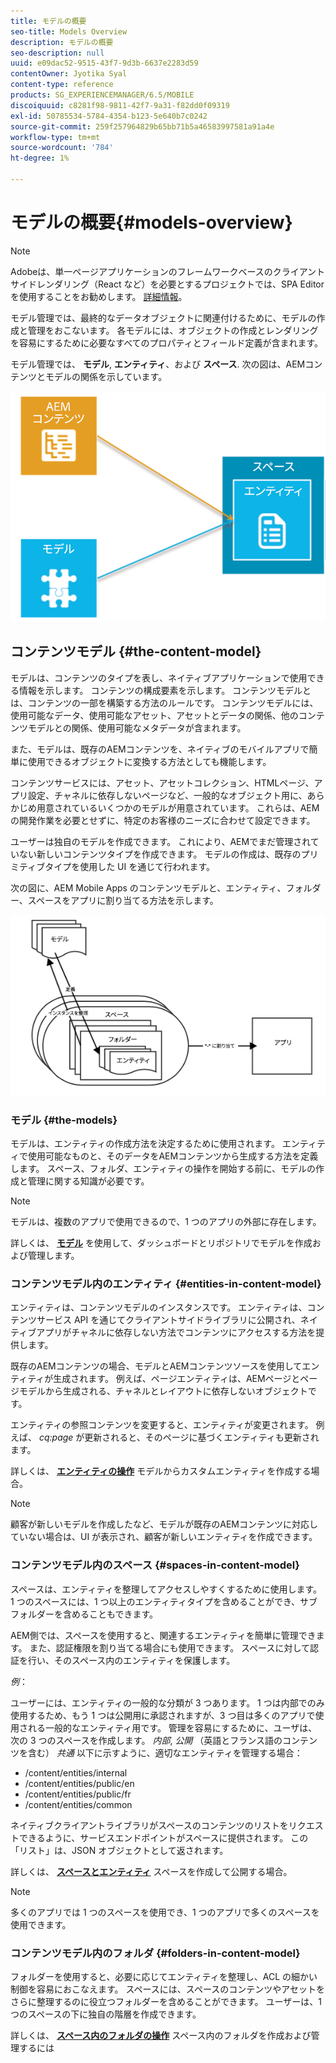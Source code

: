 ```yaml
---
title: モデルの概要
seo-title: Models Overview
description: モデルの概要
seo-description: null
uuid: e09dac52-9515-43f7-9d3b-6637e2283d59
contentOwner: Jyotika Syal
content-type: reference
products: SG_EXPERIENCEMANAGER/6.5/MOBILE
discoiquuid: c8281f98-9811-42f7-9a31-f82dd0f09319
exl-id: 50785534-5784-4354-b123-5e640b7c0242
source-git-commit: 259f257964829b65bb71b5a46583997581a91a4e
workflow-type: tm+mt
source-wordcount: '784'
ht-degree: 1%

---
```


# モデルの概要{#models-overview}

>[!NOTE]
>
>Adobeは、単一ページアプリケーションのフレームワークベースのクライアントサイドレンダリング（React など）を必要とするプロジェクトでは、SPA Editor を使用することをお勧めします。 [詳細情報](/help/sites-developing/spa-overview.md)。

モデル管理では、最終的なデータオブジェクトに関連付けるために、モデルの作成と管理をおこないます。 各モデルには、オブジェクトの作成とレンダリングを容易にするために必要なすべてのプロパティとフィールド定義が含まれます。

モデル管理では、 **モデル**, **エンティティ**、および **スペース**. 次の図は、AEMコンテンツとモデルの関係を示しています。

![chlimage_1-81](assets/chlimage_1-81.png)

## コンテンツモデル {#the-content-model}

モデルは、コンテンツのタイプを表し、ネイティブアプリケーションで使用できる情報を示します。 コンテンツの構成要素を示します。 コンテンツモデルとは、コンテンツの一部を構築する方法のルールです。 コンテンツモデルには、使用可能なデータ、使用可能なアセット、アセットとデータの関係、他のコンテンツモデルとの関係、使用可能なメタデータが含まれます。

また、モデルは、既存のAEMコンテンツを、ネイティブのモバイルアプリで簡単に使用できるオブジェクトに変換する方法としても機能します。

コンテンツサービスには、アセット、アセットコレクション、HTMLページ、アプリ設定、チャネルに依存しないページなど、一般的なオブジェクト用に、あらかじめ用意されているいくつかのモデルが用意されています。 これらは、AEMの開発作業を必要とせずに、特定のお客様のニーズに合わせて設定できます。

ユーザーは独自のモデルを作成できます。 これにより、AEMでまだ管理されていない新しいコンテンツタイプを作成できます。 モデルの作成は、既存のプリミティブタイプを使用した UI を通じて行われます。

次の図に、AEM Mobile Apps のコンテンツモデルと、エンティティ、フォルダー、スペースをアプリに割り当てる方法を示します。

![chlimage_1-82](assets/chlimage_1-82.png)

### モデル {#the-models}

モデルは、エンティティの作成方法を決定するために使用されます。 エンティティで使用可能なものと、そのデータをAEMコンテンツから生成する方法を定義します。 スペース、フォルダ、エンティティの操作を開始する前に、モデルの作成と管理に関する知識が必要です。

>[!NOTE]
>
>モデルは、複数のアプリで使用できるので、1 つのアプリの外部に存在します。
>

詳しくは、 **[モデル](/help/mobile/administer-mobile-apps.md)** を使用して、ダッシュボードとリポジトリでモデルを作成および管理します。

### コンテンツモデル内のエンティティ {#entities-in-content-model}

エンティティは、コンテンツモデルのインスタンスです。 エンティティは、コンテンツサービス API を通じてクライアントサイドライブラリに公開され、ネイティブアプリがチャネルに依存しない方法でコンテンツにアクセスする方法を提供します。

既存のAEMコンテンツの場合、モデルとAEMコンテンツソースを使用してエンティティが生成されます。 例えば、ページエンティティは、AEMページとページモデルから生成される、チャネルとレイアウトに依存しないオブジェクトです。

エンティティの参照コンテンツを変更すると、エンティティが変更されます。 例えば、 *cq:page* が更新されると、そのページに基づくエンティティも更新されます。

詳しくは、 **[エンティティの操作](/help/mobile/spaces-and-entities.md)** モデルからカスタムエンティティを作成する場合。

>[!NOTE]
>
>顧客が新しいモデルを作成したなど、モデルが既存のAEMコンテンツに対応していない場合は、UI が表示され、顧客が新しいエンティティを作成できます。
>

### コンテンツモデル内のスペース {#spaces-in-content-model}

スペースは、エンティティを整理してアクセスしやすくするために使用します。 1 つのスペースには、1 つ以上のエンティティタイプを含めることができ、サブフォルダーを含めることもできます。

AEM側では、スペースを使用すると、関連するエンティティを簡単に管理できます。 また、認証権限を割り当てる場合にも使用できます。 スペースに対して認証を行い、そのスペース内のエンティティを保護します。

*例*：

ユーザーには、エンティティの一般的な分類が 3 つあります。 1 つは内部でのみ使用するため、もう 1 つは公開用に承認されますが、3 つ目は多くのアプリで使用される一般的なエンティティ用です。 管理を容易にするために、ユーザは、次の 3 つのスペースを作成します。 *内部*, *公開* （英語とフランス語のコンテンツを含む） *共通* 以下に示すように、適切なエンティティを管理する場合：

* /content/entities/internal
* /content/entities/public/en
* /content/entities/public/fr
* /content/entities/common

ネイティブクライアントライブラリがスペースのコンテンツのリストをリクエストできるように、サービスエンドポイントがスペースに提供されます。 この「リスト」は、JSON オブジェクトとして返されます。

詳しくは、 **[スペースとエンティティ](/help/mobile/spaces-and-entities.md)** スペースを作成して公開する場合。

>[!NOTE]
>
>多くのアプリでは 1 つのスペースを使用でき、1 つのアプリで多くのスペースを使用できます。

### コンテンツモデル内のフォルダ {#folders-in-content-model}

フォルダーを使用すると、必要に応じてエンティティを整理し、ACL の細かい制御を容易におこなえます。 スペースには、スペースのコンテンツやアセットをさらに整理するのに役立つフォルダーを含めることができます。 ユーザーは、1 つのスペースの下に独自の階層を作成できます。

詳しくは、 **[スペース内のフォルダの操作](/help/mobile/spaces-and-entities.md)** スペース内のフォルダを作成および管理するには
